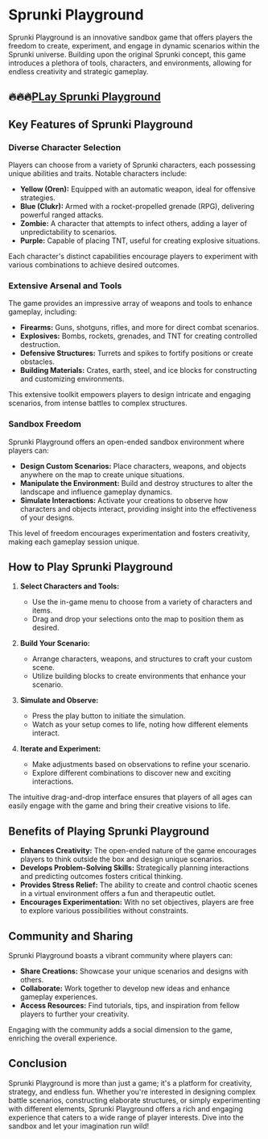 # Sprunki Playground
Sprunki Playground is an innovative sandbox game that offers players the freedom to create, experiment, and engage in dynamic scenarios within the Sprunki universe. Building upon the original Sprunki concept, this game introduces a plethora of tools, characters, and environments, allowing for endless creativity and strategic gameplay.

## 🔥🔥🔥[PLay Sprunki Playground](https://sprunkiall.com/sprunki-christmas.html)
## Key Features of Sprunki Playground

### Diverse Character Selection

Players can choose from a variety of Sprunki characters, each possessing unique abilities and traits. Notable characters include:

- **Yellow (Oren):** Equipped with an automatic weapon, ideal for offensive strategies.
- **Blue (Clukr):** Armed with a rocket-propelled grenade (RPG), delivering powerful ranged attacks.
- **Zombie:** A character that attempts to infect others, adding a layer of unpredictability to scenarios.
- **Purple:** Capable of placing TNT, useful for creating explosive situations.

Each character's distinct capabilities encourage players to experiment with various combinations to achieve desired outcomes.

### Extensive Arsenal and Tools

The game provides an impressive array of weapons and tools to enhance gameplay, including:

- **Firearms:** Guns, shotguns, rifles, and more for direct combat scenarios.
- **Explosives:** Bombs, rockets, grenades, and TNT for creating controlled destruction.
- **Defensive Structures:** Turrets and spikes to fortify positions or create obstacles.
- **Building Materials:** Crates, earth, steel, and ice blocks for constructing and customizing environments.

This extensive toolkit empowers players to design intricate and engaging scenarios, from intense battles to complex structures.

### Sandbox Freedom

Sprunki Playground offers an open-ended sandbox environment where players can:

- **Design Custom Scenarios:** Place characters, weapons, and objects anywhere on the map to create unique situations.
- **Manipulate the Environment:** Build and destroy structures to alter the landscape and influence gameplay dynamics.
- **Simulate Interactions:** Activate your creations to observe how characters and objects interact, providing insight into the effectiveness of your designs.

This level of freedom encourages experimentation and fosters creativity, making each gameplay session unique.

## How to Play Sprunki Playground

1. **Select Characters and Tools:**
   - Use the in-game menu to choose from a variety of characters and items.
   - Drag and drop your selections onto the map to position them as desired.

2. **Build Your Scenario:**
   - Arrange characters, weapons, and structures to craft your custom scene.
   - Utilize building blocks to create environments that enhance your scenario.

3. **Simulate and Observe:**
   - Press the play button to initiate the simulation.
   - Watch as your setup comes to life, noting how different elements interact.

4. **Iterate and Experiment:**
   - Make adjustments based on observations to refine your scenario.
   - Explore different combinations to discover new and exciting interactions.

The intuitive drag-and-drop interface ensures that players of all ages can easily engage with the game and bring their creative visions to life.

## Benefits of Playing Sprunki Playground

- **Enhances Creativity:** The open-ended nature of the game encourages players to think outside the box and design unique scenarios.
- **Develops Problem-Solving Skills:** Strategically planning interactions and predicting outcomes fosters critical thinking.
- **Provides Stress Relief:** The ability to create and control chaotic scenes in a virtual environment offers a fun and therapeutic outlet.
- **Encourages Experimentation:** With no set objectives, players are free to explore various possibilities without constraints.

## Community and Sharing

Sprunki Playground boasts a vibrant community where players can:

- **Share Creations:** Showcase your unique scenarios and designs with others.
- **Collaborate:** Work together to develop new ideas and enhance gameplay experiences.
- **Access Resources:** Find tutorials, tips, and inspiration from fellow players to further your creativity.

Engaging with the community adds a social dimension to the game, enriching the overall experience.

## Conclusion

Sprunki Playground is more than just a game; it's a platform for creativity, strategy, and endless fun. Whether you're interested in designing complex battle scenarios, constructing elaborate structures, or simply experimenting with different elements, Sprunki Playground offers a rich and engaging experience that caters to a wide range of player interests. Dive into the sandbox and let your imagination run wild! 
